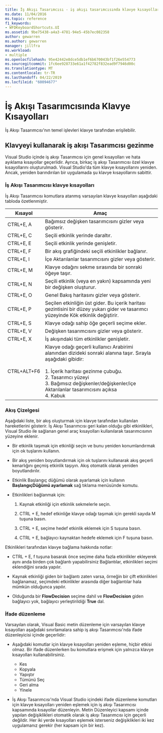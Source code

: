 ```yaml
---
title: İş Akışı Tasarımcısı - iş akışı tasarımcısında klavye kısayolları
ms.date: 11/04/2016
ms.topic: reference
f1_keywords:
- WFDKeyboardShortcuts.UI
ms.assetid: 9be75438-a4a3-4781-94e5-45b7ec082358
author: gewarren
ms.author: gewarren
manager: jillfra
ms.workload:
- multiple
ms.openlocfilehash: 95e42442e8dce5db1ef6b670043bf1f26e554773
ms.sourcegitcommit: 1fc6ee928733e61a1f42782f832ead9f7946d00c
ms.translationtype: MT
ms.contentlocale: tr-TR
ms.lasthandoff: 04/22/2019
ms.locfileid: "60094677"
---
```

# <a name="keyboard-shortcuts-in-the-workflow-designer"></a>İş Akışı Tasarımcısında Klavye Kısayolları

İş Akışı Tasarımcısı'nın temel işlevleri klavye tarafından erişilebilir.

## <a name="navigating-the-workflow-designer-using-the-keyboard"></a>Klavyeyi kullanarak iş akışı Tasarımcısı gezinme

Visual Studio içinde iş akışı Tasarımcısı için genel kısayolları ve hata ayıklama kısayollar geçerlidir. Ayrıca, birkaç iş akışı Tasarımcısı özel klavye kısayollarını oluşturulmadı. Visual Studio'da tüm klavye kısayollarını yeniden. Ancak, yeniden barındırılan bir uygulamada şu klavye kısayollarını sabittir.

### <a name="workflow-designer-keyboard-shortcuts"></a>İş Akışı Tasarımcısı klavye kısayolları

İş Akışı Tasarımcısı komutlara atanmış varsayılan klavye kısayolları aşağıdaki tabloda özetlenmiştir.

|Kısayol|Amaç|
|-|-------------|
|CTRL+E, A|Bağımsız değişken tasarımcısını gizler veya gösterir.|
|CTRL+E, C|Seçili etkinlik yerinde daraltır.|
|CTRL+E, E|Seçili etkinlik yerinde genişletir.|
|CTRL+E, F|Bir akış grafiğindeki seçili etkinlikler bağlanır.|
|CTRL+E, I|İçe Aktarılanlar tasarımcısını gizler veya gösterir.|
|CTRL+E, M|Klavye odağını sekme sırasında bir sonraki öğeye taşır.|
|CTRL+E, N|Seçili etkinlik (veya en yakın) kapsamında yeni bir değişken oluşturur.|
|CTRL+E, O|Genel Bakış haritasını gizler veya gösterir.|
|CTRL+E, P|Seçilen etkinliğin üst gider. Bu içerik haritası gezintisini bir düzey yukarı gider ve tasarımcı yüzeyinde Kök etkinlik değiştirir.|
|CTRL+E, S|Klavye odağı sahip öğe geçerli seçime ekler.|
|CTRL+E, V|Değişken tasarımcısını gizler veya gösterir.|
|CTRL+E, X|İş akışındaki tüm etkinlikler genişletir.|
|CTRL+ALT+F6|Klavye odağı geçerli kullanıcı Arabirimi alanından dizideki sonraki alanına taşır. Sırayla aşağıdaki gibidir:<br /><br /> 1.  İçerik haritası gezinme çubuğu.<br />2.  Tasarımcı yüzeyi<br />3.  Bağımsız değişkenler/değişkenler/içe Aktarılanlar tasarımcısını açıksa<br />4.  Kabuk|

### <a name="flowchart"></a>Akış Çizelgesi

Aşağıdaki liste, bir akış oluşturmak için klavye tarafından kullanılan hareketlerini gösterir. İş Akışı Tasarımcısı geri kalan olduğu gibi etkinlikleri, Visual Studio ile sağlanan genel araç kısayolları kullanılarak tasarımcısının yüzeyine eklenir.

- Bir etkinlik taşımak için etkinliği seçin ve bunu yeniden konumlandırmak için ok tuşlarını kullanın.

- Bir akış yeniden boyutlandırmak için ok tuşlarını kullanarak akış geçerli kenarlığını geçmiş etkinlik taşıyın. Akış otomatik olarak yeniden boyutlandırılır.

- Etkinlik Başlangıç düğümü olarak ayarlamak için kullanın **BaşlangıçDüğümü ayarlamak** sağ tıklama menüsünde komutu.

- Etkinlikleri bağlanmak için:

    1. Kaynak etkinliği için etkinlik sekmelerle seçin.

    2. CTRL + E, hedef etkinliğe klavye odağı taşımak için gerekli sayıda M tuşuna basın.

    3. CTRL + E, seçime hedef etkinlik eklemek için S tuşuna basın.

    4. CTRL + E, bağlayıcı kaynaktan hedefe eklemek için F tuşuna basın.

Etkinlikleri tarafından klavye bağlama hakkında notlar:

- CTRL + E, f tuşuna basarak önce seçime daha fazla etkinlikler ekleyerek aynı anda birden çok bağlantı yapabilirsiniz Bağlantılar, etkinlikleri seçimi eklendiğini sırada yapılır.

- Kaynak etkinliği giden bir bağlantı zaten varsa, örneğin bir çift etkinlikleri bağlanamaz, seçimdeki etkinlikler arasında diğer bağlantılar hala mümkün olduğunca yapılır.

- Olduğunda bir **FlowDecision** seçime dahil ve **FlowDecision** giden bağlayıcı yok, bağlayıcı yerleştirildiği **True** dal.

### <a name="expression-editing"></a>İfade düzenleme

Varsayılan olarak, Visual Basic metin düzenleme için varsayılan klavye kısayolları aşağıdaki sınırlamalara sahip iş akışı Tasarımcısı'nda ifade düzenleyicisi içinde geçerlidir:

- Aşağıdaki komutlar için klavye kısayolları yeniden eşleme, hiçbir etkisi olmaz. Bir ifade düzenlerken bu komutlara erişmek için yalnızca klavye kısayolları kullanabilirsiniz.

   - Kes
   - Kopyala
   - Yapıştır
   - Tümünü Seç
   - Geri alma
   - Yinele

- İş Akışı Tasarımcısı'nda Visual Studio içindeki ifade düzenleme komutları için klavye kısayolları yeniden eşlemek için iş akışı Tasarımcısı kapsamında kısayollar düzenleyin. Metin Düzenleyici kapsamı içinde yapılan değişiklikleri otomatik olarak iş akışı Tasarımcısı için geçerli değildir. Her iki yerde kısayolları eşlemek isterseniz değişiklikleri iki kez uygulamanız gerekir (her kapsam için bir kez).